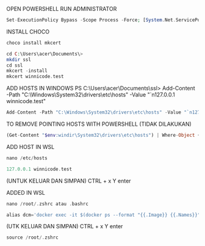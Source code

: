 OPEN POWERSHELL RUN ADMINISTRATOR

```php
Set-ExecutionPolicy Bypass -Scope Process -Force; [System.Net.ServicePointManager]::SecurityProtocol = [System.Net.ServicePointManager]::SecurityProtocol -bor 3072; iex ((New-Object System.Net.WebClient).DownloadString('https://community.chocolatey.org/install.ps1'))
```

INSTALL CHOCO

```php
choco install mkcert
```

```php
cd C:\Users\acer\Documents\>
mkdir ssl
cd ssl
mkcert -install
mkcert winnicode.test
```

ADD HOSTS IN WINDOWS
PS C:\Users\acer\Documents\ssl> Add-Content -Path "C:\Windows\System32\drivers\etc\hosts" -Value "`n127.0.0.1 winnicode.test"

```php
Add-Content -Path "C:\Windows\System32\drivers\etc\hosts" -Value "`n127.0.0.1 winnicode.test"
```

TO REMOVE POINTING HOSTS WITH POWERSHELL (TIDAK DILAKUKAN)

```php
(Get-Content "$env:windir\System32\drivers\etc\hosts") | Where-Object { $_ -notmatch 'winnicode\.dev' } | Set-Content -Force "$env:windir\System32\drivers\etc\hosts"

```

ADD HOST IN WSL

```php
nano /etc/hosts
```

```php
127.0.0.1 winnicode.test
```

(UNTUK KELUAR DAN SIMPAN) CTRL + x Y enter

ADDED IN WSL

```php
nano /root/.zshrc atau .bashrc
```

```php
alias dcm='docker exec -it $(docker ps --format "{{.Image}} {{.Names}}" | grep "_php:latest" | head -n 1 | awk "{print \$2}") art'
```

(UTK KELUAR DAN SIMPAN) CTRL + x Y enter

```php
source /root/.zshrc
```
